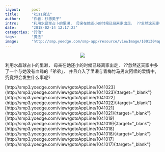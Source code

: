 ```yaml
---
layout:     post
title:      "kiss魔法"
author:     "作者：杉惠美子"
intro:      "利用水晶球占卜的里濑， 母亲在她还小的时候已经离家出走， ??忽然这天家中多了一个与她没有血缘的「弟弟」， 并且介入了里濑与青梅竹马男友阿续的爱情中，究竟将会发生什么事呢?"
date:       "2018-02-14 12:17:22"
categories: "其他"
tags:       "魔法"
image:      "http://smp.yoedge.com/smp-app/resource/viewImage/1001304appline.png"
---
```

<div style="text-align: center">
<p><img src="http://smp.yoedge.com/smp-app/resource/viewImage/1001304appline.png"/></p>
</div>
<p class="post-meta">
<span>利用水晶球占卜的里濑， 母亲在她还小的时候已经离家出走， ??忽然这天家中多了一个与她没有血缘的「弟弟」， 并且介入了里濑与青梅竹马男友阿续的爱情中，究竟将会发生什么事呢?</span>
</p>
[http://smp3.yoedge.com/view/gotoAppLine/1041023](http://smp3.yoedge.com/view/gotoAppLine/1041023){:target="_blank"}
[http://smp3.yoedge.com/view/gotoAppLine/1041022](http://smp3.yoedge.com/view/gotoAppLine/1041022){:target="_blank"}
[http://smp3.yoedge.com/view/gotoAppLine/1041021](http://smp3.yoedge.com/view/gotoAppLine/1041021){:target="_blank"}
[http://smp3.yoedge.com/view/gotoAppLine/1041019](http://smp3.yoedge.com/view/gotoAppLine/1041019){:target="_blank"}
[http://smp3.yoedge.com/view/gotoAppLine/1041018](http://smp3.yoedge.com/view/gotoAppLine/1041018){:target="_blank"}
[http://smp3.yoedge.com/view/gotoAppLine/1041017](http://smp3.yoedge.com/view/gotoAppLine/1041017){:target="_blank"}


